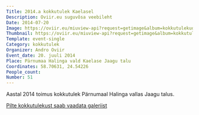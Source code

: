 ```yaml
---
Title: 2014.a kokkutulek Kaelasel
Description: Oviir.eu suguvõsa veebileht
Date: 2014-07-20
Image: https://oviir.eu/miuview-api?request=getimage&album=kokkutulekud&item=2014_51-kokkutulek-jaagu-talu-halinga-vald.jpg&size=1200&mode=longest
Thumbnail: https://oviir.eu/miuview-api?request=getimage&album=kokkutulekud&item=2014_51-kokkutulek-jaagu-talu-halinga-vald.jpg&size=600&mode=square
Template: event-single
Category: kokkutulek
Organizer: Andro Oviir
Event_date: 20. juuli 2014
Place: Pärnumaa Halinga vald Kaelase Jaagu talu
Coordinates: 58.70631, 24.54226
People_count:
Number: 51
---
```


Aastal 2014 toimus kokkutulek Pärnumaal Halinga vallas Jaagu talus.

[Pilte kokkutulekust saab vaadata galeriist](%base_url%/pildid/2014-kokkutulek)
